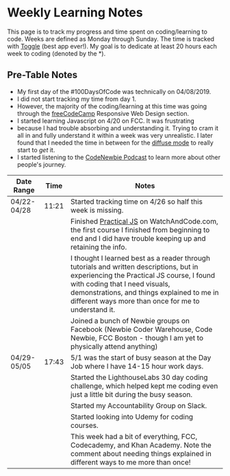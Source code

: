 # Weekly Learning Notes
This page is to track my progress and time spent on coding/learning to code. 
Weeks are defined as Monday through Sunday. 
The time is tracked with [Toggle](https://toggl.com/) (best app ever!). 
My goal is to dedicate at least 20 hours each week to coding (denoted by the *).

## Pre-Table Notes
 - My first day of the #100DaysOfCode was technically on 04/08/2019.
 - I did not start tracking my time from day 1.
 - However, the majority of the coding/learning at this time was going through the [freeCodeCamp](https://freecodecamp.org) Responsive Web Design section.
 - I started learning Javascript on 4/20 on FCC. It was frustrating
 - because I had trouble absorbing and understanding it. Trying to cram it all in and fully understand it within a week was very unrealistic. I later found that I needed the time in between for the [diffuse mode](https://www.theodinproject.com/courses/web-development-101/lessons/gearing-up) to really start to *get* it. 
 - I started listening to the [CodeNewbie Podcast](https://www.codenewbie.org/podcast) to learn more about other people's journey. 
 
|Date Range|Time|Notes|
|--|--|--|
|04/22-04/28|11:21| Started tracking time on 4/26 so half this week is missing.|
|||Finished [Practical JS](https://watchandcode.com/p/practical-javascript)  on WatchAndCode.com, the first course I finished from beginning to end and I did have trouble keeping up and retaining the info.|
|||I thought I learned best as a reader through tutorials and written descriptions, but in experiencing the Practical JS course, I found with coding that I need visuals, demonstrations, and things explained to me in different ways more than once for me to understand it.|
|||Joined a bunch of Newbie groups on Facebook (Newbie Coder Warehouse, Code Newbie, FCC Boston - though I am yet to physically attend anything) |
|04/29-05/05|17:43|5/1 was the start of busy season at the Day Job where I have 14-15 hour work days.|
|||Started the LighthouseLabs 30 day coding challenge, which helped kept me coding even just a little bit during the busy season.|
|||Started my Accountability Group on Slack.|
|||Started looking into Udemy for coding courses.|
|||This week had a bit of everything, FCC, Codecademy, and Khan Academy. Note the comment about needing things explained in different ways to me more than once!|
